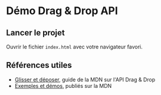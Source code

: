 # Démo Drag & Drop API

## Lancer le projet

Ouvrir le fichier `index.html` avec votre navigateur favori.

## Références utiles

- [Glisser et déposer](https://developer.mozilla.org/fr/docs/Web/API/HTML_Drag_and_Drop_API), guide de la MDN sur l'API Drag & Drop
- [Exemples et démos](https://developer.mozilla.org/fr/docs/Web/API/HTML_Drag_and_Drop_API#exemples_et_d%C3%A9mos), publiés sur la MDN